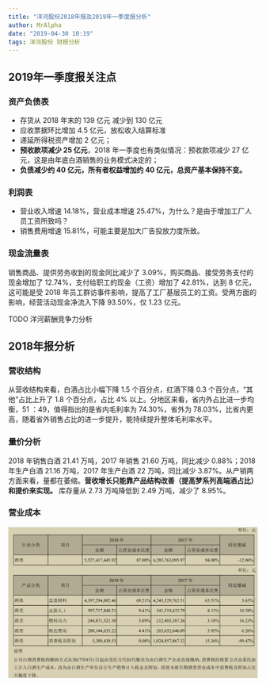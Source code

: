 ```yaml
---
title: "洋河股份2018年报及2019年一季度报分析"
author: MrAlpha
date: "2019-04-30 10:19"
tags: 洋河股份 财报分析
---
```


## 2019年一季度报关注点

### 资产负债表

- 存货从 2018 年末的 139 亿元 减少到 130 亿元
- 应收票据环比增加 4.5 亿元，放松收入结算标准
- 递延所得税资产增加 2 亿元；
- **预收款项减少 25 亿元**，2018 年一季度也有类似情况：预收款项减少 27 亿元，这是由年底白酒销售的业务模式决定的；
- **负债减少约 40 亿元，所有者权益增加约 40 亿元，总资产基本保持不变。**

### 利润表

- 营业收入增速 14.18%，营业成本增速 25.47%，为什么？是由于增加工厂人员工资所致吗？
- 销售费用增速 15.81%，可能主要是加大广告投放力度所致。

### 现金流量表

销售商品、提供劳务收到的现金同比减少了 3.09%，购买商品、接受劳务支付的现金增加了 12.74%，支付给职工的现金（工资）增加了 42.81%，达到 8 亿元，这可能是受 2018 年员工群访事件影响，提高了工厂基层员工的工资。受两方面的影响，经营活动现金净流入下降 93.50%，仅 1.23 亿元。

TODO 洋河薪酬竞争力分析

## 2018年报分析

### 营收结构

从营收结构来看，白酒占比小幅下降 1.5 个百分点，红酒下降 0.3 个百分点，“其他”占比上升了 1.8 个百分点，占比 4% 以上。分地区来看，省内外占比进一步均衡，51 ：49，值得指出的是省内毛利率为 74.30%，省外为 78.03%，比省内更高，随着省外销售占比的进一步提升，能持续提升整体毛利率水平。

### 量价分析

2018 年销售白酒 21.41 万吨，2017 年销售 21.60 万吨，同比减少 0.88%；2018 年生产白酒 21.16 万吨，2017 年生产白酒 22 万吨，同比减少 3.87%。从产销两方面来看，量都在萎缩。**营收增长只能靠产品结构改善（提高梦系列高端酒占比）和提价来实现。** 库存量从 2.73 万吨降低到 2.49 万吨，减少了 8.95%。

### 营业成本

![](https://raw.githubusercontent.com/ericluo/imagebed/master/img/20190430112053.png)
